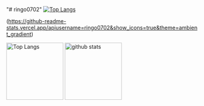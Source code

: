 "# ringo0702" 
[![Top Langs](https://github-readme-stats.vercel.app/api/top-langs/?username=ringo0702&theme=ambient_gradient&layout=compact)](https://github.com/anuraghazra/github-readme-stats)

(https://github-readme-stats.vercel.app/apiusername=ringo0702&show_icons=true&theme=ambient_gradient)
<p align="left"> 
  <img alt="Top Langs" height="150px" src="https://github-readme-stats.vercel.app/api/top-langs/?username=tomo1227&layout=compact&count_private=true&show_icons=true&theme=tokyonight" />
  <img alt="github stats" height="150px" src="https://github-readme-stats.vercel.app/api?username=tomo1227&count_private=true&show_icons=true&show_icons=true&theme=tokyonight" />
</p>
